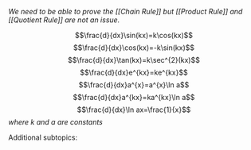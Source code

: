 *We need to be able to prove the [[Chain Rule]] but [[Product Rule]] and [[Quotient Rule]] are not an issue.*

$$\frac{d}{dx}\sin(kx)=k\cos(kx)$$
$$\frac{d}{dx}\cos(kx)=-k\sin(kx)$$
$$\frac{d}{dx}\tan(kx)=k\sec^{2}(kx)$$
$$\frac{d}{dx}e^{kx}=ke^{kx}$$
$$\frac{d}{dx}a^{x}=a^{x}\ln a$$
$$\frac{d}{dx}a^{kx}=ka^{kx}\ln a$$
$$\frac{d}{dx}\ln ax=\frac{1}{x}$$
*where k and a are constants*

Additional subtopics:
```folder-index-content
```